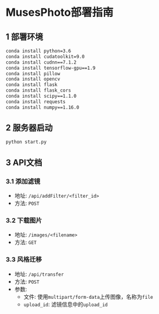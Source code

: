 # MusesPhoto部署指南

## 1 部署环境
```sh
conda install python=3.6
conda install cudatoolkit=9.0
conda install cudnn==7.1.2
conda install tensorflow-gpu==1.9
conda install pillow
conda install opencv
conda install flask
conda install flask_cors
conda install scipy==1.1.0
conda install requests
conda install numpy==1.16.0
```
## 2 服务器启动
```sh
python start.py
```
## 3 API文档
### 3.1 添加滤镜
- 地址: `/api/addFilter/<filter_id>`
- 方法: `POST`
### 3.2 下载图片
- 地址: `/images/<filename>`
- 方法: `GET`
### 3.3 风格迁移
- 地址: `/api/transfer`
- 方法: `POST`
- 参数: 
  - 文件: 使用`multipart/form-data`上传图像，名称为`file`
  - `upload_id`: 滤镜信息中的`upload_id`
